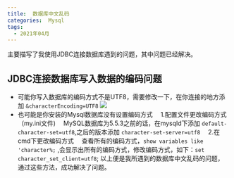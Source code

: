 ```yaml
---
title:  数据库中文乱码
categories:  Mysql
tags:
  - 2021年04月
---
```



主要描写了我使用JDBC连接数据库遇到的问题，其中问题已经解决。

 <head>
     <meta name="referrer" content="no-referrer">
 </head>



**JDBC连接数据库写入数据的编码问题**
---
* 可能你写入数据库的编码方式不是UTF8，需要修改一下，在你连接的地方添加 ` &characterEncoding=UTF8 `
![](https://img2020.cnblogs.com/blog/1770410/202104/1770410-20210415214321774-2090300738.png)
* 也可能是你安装的Mysql数据库没有设置编码方式
&emsp;1.配置文件更改编码方式（my.ini文件) 
&emsp;MySQL数据库为5.5.3之前的话，在mysqld下添加 `default-character-set=utf8`,之后的版本添加 `character-set-server=utf8`
&emsp;2.在cmd下更改编码方式
&emsp;查看所有的编码方式，`show variables like 'character%;` ,会显示出所有的编码方式，修改编码方式，如下：`set character_set_client=utf8`;
以上便是我所遇到的数据库中文乱码的问题，通过这些方法，成功解决了问题。
